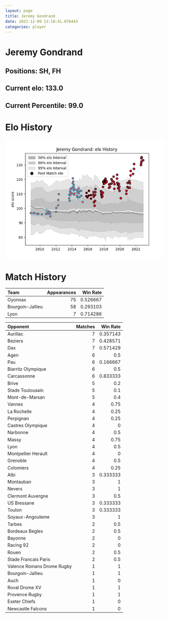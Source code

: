 ```yaml
---  
layout: page  
title: Jeremy Gondrand  
date: 2022-12-09 13:10:41.076443  
categories: player  
---
```

# Jeremy Gondrand

## Positions: SH, FH

## Current elo: 133.0

## Current Percentile: 99.0

# Elo History


![elo history](history_JeremyGondrand.png)
# Match History


| Team             |   Appearances |   Win Rate |
|:-----------------|--------------:|-----------:|
| Oyonnax          |            75 |   0.526667 |
| Bourgoin-Jallieu |            58 |   0.293103 |
| Lyon             |             7 |   0.714286 |

| Opponent                   |   Matches |   Win Rate |
|:---------------------------|----------:|-----------:|
| Aurillac                   |         7 |   0.357143 |
| Beziers                    |         7 |   0.428571 |
| Dax                        |         7 |   0.571429 |
| Agen                       |         6 |   0.5      |
| Pau                        |         6 |   0.166667 |
| Biarritz Olympique         |         6 |   0.5      |
| Carcassonne                |         6 |   0.833333 |
| Brive                      |         5 |   0.2      |
| Stade Toulousain           |         5 |   0.1      |
| Mont-de-Marsan             |         5 |   0.4      |
| Vannes                     |         4 |   0.75     |
| La Rochelle                |         4 |   0.25     |
| Perpignan                  |         4 |   0.25     |
| Castres Olympique          |         4 |   0        |
| Narbonne                   |         4 |   0.5      |
| Massy                      |         4 |   0.75     |
| Lyon                       |         4 |   0.5      |
| Montpellier Herault        |         4 |   0        |
| Grenoble                   |         4 |   0.5      |
| Colomiers                  |         4 |   0.25     |
| Albi                       |         3 |   0.333333 |
| Montauban                  |         3 |   1        |
| Nevers                     |         3 |   1        |
| Clermont Auvergne          |         3 |   0.5      |
| US Bressane                |         3 |   0.333333 |
| Toulon                     |         3 |   0.333333 |
| Soyaux-Angouleme           |         3 |   1        |
| Tarbes                     |         2 |   0.5      |
| Bordeaux Begles            |         2 |   0.5      |
| Bayonne                    |         2 |   0        |
| Racing 92                  |         2 |   0        |
| Rouen                      |         2 |   0.5      |
| Stade Francais Paris       |         2 |   0.5      |
| Valence Romans Drome Rugby |         1 |   1        |
| Bourgoin-Jallieu           |         1 |   1        |
| Auch                       |         1 |   0        |
| Roval Drome XV             |         1 |   1        |
| Provence Rugby             |         1 |   1        |
| Exeter Chiefs              |         1 |   0        |
| Newcastle Falcons          |         1 |   0        |